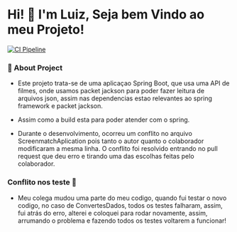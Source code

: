 # Hi! 👋 I'm Luiz, Seja bem Vindo ao meu Projeto!

[![CI Pipeline](https://github.com/luizOtpaiva/ScreenmaTch-Alura-SpringBoot/actions/workflows/ci.yml/badge.svg)](https://github.com/luizOtpaiva/ScreenmaTch-Alura-SpringBoot/actions/workflows/ci.yml)

### 🚀 About Project
- Este projeto trata-se de uma aplicaçao Spring Boot, que usa uma API de filmes, onde usamos packet jackson para poder fazer leitura de arquivos json, assim nas dependencias estao relevantes ao spring framework e packet jackson.
- Assim como a build esta para poder atender com o spring.

- Durante o desenvolvimento, ocorreu um conflito no arquivo ScreenmatchAplication
pois tanto o autor quanto o colaborador modificaram a mesma linha.
O conflito foi resolvido entrando no pull request que deu erro e tirando uma das escolhas feitas pelo colaborador.

### Conflito nos teste 🚀

- Meu colega mudou uma parte do meu codigo, quando fui testar o novo codigo, no caso de ConvertesDados, todos os testes falharam, assim, fui atrás do erro, alterei e coloquei para rodar novamente, assim, arrumando o problema e fazendo todos os testes voltarem a funcionar!



